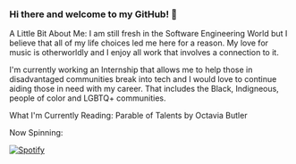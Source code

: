 ### Hi there and welcome to my GitHub! 👋

A Little Bit About Me:
I am still fresh in the Software Engineering World but I believe that all of my life choices led me here for a reason.
My love for music is otherworldly and I enjoy all work that involves a connection to it. 

I'm currently working an Internship that allows me to help those in disadvantaged communities break into tech and I would love to continue aiding those in need with my career. That includes the Black, Indigneous, people of color and LGBTQ+ communities.

What I'm Currently Reading: Parable of Talents by Octavia Butler


Now Spinning: 

[![Spotify](https://spotify-now-playing-amana-ammi.vercel.app/api/spotify)](https://open.spotify.com/user/apollomonk)

<!--
**Amana-Ammi/Amana-Ammi** is a ✨ _special_ ✨ repository because its `README.md` (this file) appears on your GitHub profile.

Here are some ideas to get you started:

- 🔭 I’m currently working on ...
- 🌱 I’m currently learning ...
- 👯 I’m looking to collaborate on ...
- 🤔 I’m looking for help with ...
- 💬 Ask me about ...
- 📫 How to reach me: ...
- 😄 Pronouns: ...
- ⚡ Fun fact: ...
-->
